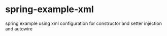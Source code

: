 # spring-example-xml
spring example using xml configuration for constructor and setter injection and autowire
